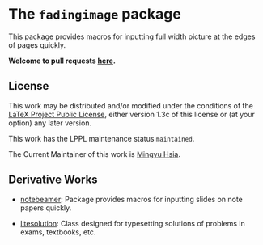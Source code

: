 # The `fadingimage` package

This package provides macros for inputting full width picture at the edges of pages quickly.

**Welcome to pull requests [here](https://github.com/xiamyphys/fadingimage/pulls).**

## License

This work may be distributed and/or modified under the conditions of the [LaTeX Project Public License](http://www.latex-project.org/lppl.txt), either version 1.3c of this license or (at your option) any later version.

This work has the LPPL maintenance status `maintained`.

The Current Maintainer of this work is [Mingyu Hsia](https://www.ctan.org/author/xia-my).

## Derivative Works

- [notebeamer](https://ctan.org/pkg/notebeamer): Package provides macros for inputting slides on note papers quickly.

- [litesolution](https://ctan.org/pkg/litesolution): Class designed for typesetting solutions of problems in exams, textbooks, etc.
